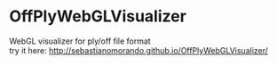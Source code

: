 # OffPlyWebGLVisualizer
WebGL visualizer for ply/off file format  
try it here: http://sebastianomorando.github.io/OffPlyWebGLVisualizer/

